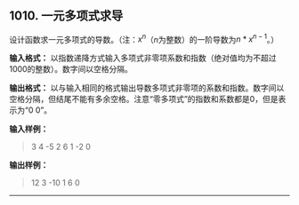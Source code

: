 ## 1010. 一元多项式求导
设计函数求一元多项式的导数。（注：$x^n$（$n$为整数）的一阶导数为$n*x^{n-1}$。）

**输入格式：** 以指数递降方式输入多项式非零项系数和指数（绝对值均为不超过1000的整数）。数字间以空格分隔。

**输出格式：** 以与输入相同的格式输出导数多项式非零项的系数和指数。数字间以空格分隔，但结尾不能有多余空格。注意“零多项式”的指数和系数都是0，但是表示为“0 0”。

**输入样例：**
>3 4 -5 2 6 1 -2 0

**输出样例：**
>12 3 -10 1 6 0


---
```c

```